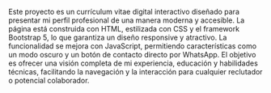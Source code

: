 Este proyecto es un currículum vitae digital interactivo diseñado para presentar mi perfil profesional de una manera moderna y accesible. La página está construida con HTML, estilizada con CSS y el framework Bootstrap 5, lo que garantiza un diseño responsive y atractivo. La funcionalidad se mejora con JavaScript, permitiendo características como un modo oscuro y un botón de contacto directo por WhatsApp. El objetivo es ofrecer una visión completa de mi experiencia, educación y habilidades técnicas, facilitando la navegación y la interacción para cualquier reclutador o potencial colaborador.

